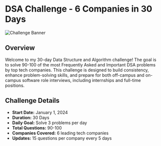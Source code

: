 # DSA Challenge - 6 Companies in 30 Days

![Challenge Banner](link_to_your_banner_image)

## Overview

Welcome to my 30-day Data Structure and Algorithm challenge! The goal is to solve 90-100 of the most Frequently Asked and Important DSA problems by top tech companies. This challenge is designed to build consistency, enhance problem-solving skills, and prepare for both off-campus and on-campus software role interviews, including internships and full-time positions.

## Challenge Details

- **Start Date:** January 1, 2024
- **Duration:** 30 Days
- **Daily Goal:** Solve 3 problems per day
- **Total Questions:** 90-100
- **Companies Covered:** 6 leading tech companies
- **Updates:** 15 questions per company every 5 days
